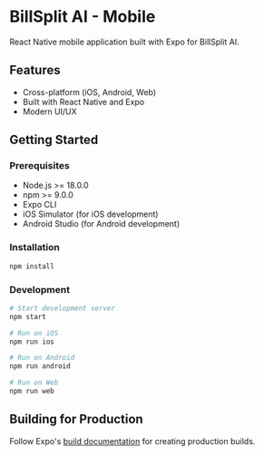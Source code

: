 # BillSplit AI - Mobile

React Native mobile application built with Expo for BillSplit AI.

## Features

- Cross-platform (iOS, Android, Web)
- Built with React Native and Expo
- Modern UI/UX

## Getting Started

### Prerequisites

- Node.js >= 18.0.0
- npm >= 9.0.0
- Expo CLI
- iOS Simulator (for iOS development)
- Android Studio (for Android development)

### Installation

```bash
npm install
```

### Development

```bash
# Start development server
npm start

# Run on iOS
npm run ios

# Run on Android
npm run android

# Run on Web
npm run web
```

## Building for Production

Follow Expo's [build documentation](https://docs.expo.dev/build/introduction/) for creating production builds.
